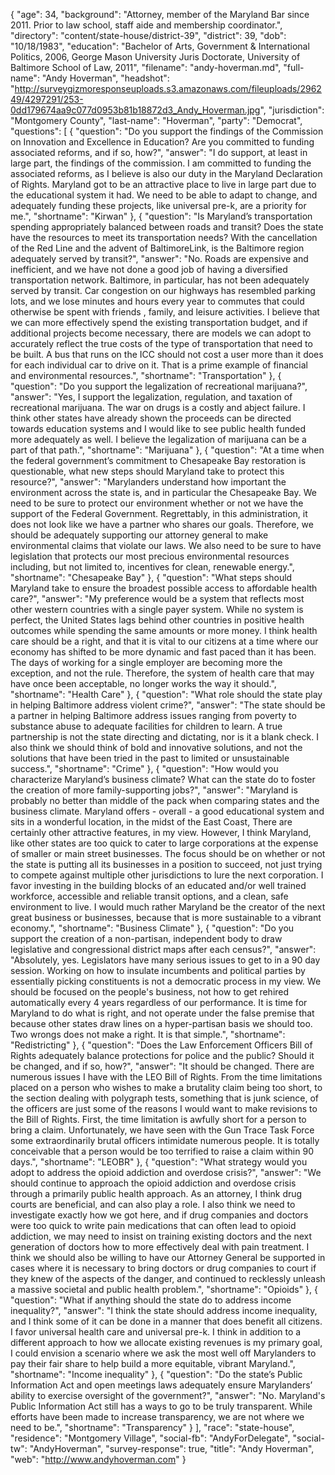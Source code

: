 {
  "age": 34,
  "background": "Attorney, member of the Maryland Bar since 2011. Prior to law school, staff aide and membership coordinator.",
  "directory": "content/state-house/district-39",
  "district": 39,
  "dob": "10/18/1983",
  "education": "Bachelor of Arts, Government & International Politics, 2006, George Mason University Juris Doctorate, University of Baltimore School of Law, 2011",
  "filename": "andy-hoverman.md",
  "full-name": "Andy Hoverman",
  "headshot": "http://surveygizmoresponseuploads.s3.amazonaws.com/fileuploads/296249/4297291/253-0dd179674aa9c077d0953b81b18872d3_Andy_Hoverman.jpg",
  "jurisdiction": "Montgomery County",
  "last-name": "Hoverman",
  "party": "Democrat",
  "questions": [
    {
      "question": "Do you support the findings of the Commission on Innovation and Excellence in Education? Are you committed to funding associated reforms, and if so, how?",
      "answer": "I do support, at least in large part, the findings of the commission. I am committed to funding the associated reforms, as I believe is also our duty in the Maryland Declaration of Rights. Maryland got to be an attractive place to live in large part due to the educational system it had. We need to be able to adapt to change, and adequately funding these projects, like universal pre-k, are a priority for me.",
      "shortname": "Kirwan"
    },
    {
      "question": "Is Maryland’s transportation spending appropriately balanced between roads and transit? Does the state have the resources to meet its transportation needs? With the cancellation of the Red Line and the advent of BaltimoreLink, is the Baltimore region adequately served by transit?",
      "answer": "No. Roads are expensive and inefficient, and we have not done a good job of having a diversified transportation network. Baltimore, in particular, has not been adequately served by transit. Car congestion on our highways has resembled parking lots, and we lose minutes and hours every year to commutes that could otherwise be spent with friends , family, and leisure activities. I believe that we can more effectively spend the existing transportation budget, and if additional projects become necessary, there are models we can adopt to accurately reflect the true costs of the type of transportation that need to be built. A bus that runs on the ICC should not cost a user more than it does for each individual car to drive on it. That is a prime example of financial and environmental resources.",
      "shortname": "Transportation"
    },
    {
      "question": "Do you support the legalization of recreational marijuana?",
      "answer": "Yes, I support the legalization, regulation, and taxation of recreational marijuana. The war on drugs is a costly and abject failure. I think other states have already shown the proceeds can be directed towards education systems and I would like to see public health funded more adequately as well. I believe the legalization of marijuana can be a part of that path.",
      "shortname": "Marijuana"
    },
    {
      "question": "At a time when the federal government’s commitment to Chesapeake Bay restoration is questionable, what new steps should Maryland take to protect this resource?",
      "answer": "Marylanders understand how important the environment across the state is, and in particular the Chesapeake Bay. We need to be sure to protect our environment whether or not we have the support of the Federal Government. Regrettably, in this administration, it does not look like we have a partner who shares our goals. Therefore, we should be adequately supporting our attorney general to make environmental claims that violate our laws. We also need to be sure to have legislation that protects our most precious environmental resources including, but not limited to, incentives for clean, renewable energy.",
      "shortname": "Chesapeake Bay"
    },
    {
      "question": "What steps should Maryland take to ensure the broadest possible access to affordable health care?",
      "answer": "My preference would be a system that reflects most other western countries with a single payer system. While no system is perfect, the United States lags behind other countries in positive health outcomes while spending the same amounts or more money. I think health care should be a right, and that it is vital to our citizens at a time where our economy has shifted to be more dynamic and fast paced than it has been. The days of working for a single employer are becoming more the exception, and not the rule. Therefore, the system of health care that may have once been acceptable, no longer works the way it should.",
      "shortname": "Health Care"
    },
    {
      "question": "What role should the state play in helping Baltimore address violent crime?",
      "answer": "The state should be a partner in helping Baltimore address issues ranging from poverty to substance abuse to adequate facilities for children to learn. A true partnership is not the state directing and dictating, nor is it a blank check. I also think we should think of bold and innovative solutions, and not the solutions that have been tried in the past to limited or unsustainable success.",
      "shortname": "Crime"
    },
    {
      "question": "How would you characterize Maryland’s business climate? What can the state do to foster the creation of more family-supporting jobs?",
      "answer": "Maryland is probably no better than middle of the pack when comparing states and the business climate. Maryland offers - overall - a good educational system and sits in a wonderful location, in the midst of the East Coast, There are certainly other attractive features, in my view. However, I think Maryland, like other states are too quick to cater to large corporations at the expense of smaller or main street businesses. The focus should be on whether or not the state is putting all its businesses in a position to succeed, not just trying to compete against multiple other jurisdictions to lure the next corporation. I favor investing in the building blocks of an educated and/or well trained workforce, accessible and reliable transit options, and a clean, safe environment to live. I would much rather Maryland be the creator of the next great business or businesses, because that is more sustainable to a vibrant economy.",
      "shortname": "Business Climate"
    },
    {
      "question": "Do you support the creation of a non-partisan, independent body to draw legislative and congressional district maps after each census?",
      "answer": "Absolutely, yes. Legislators have many serious issues to get to in a 90 day session. Working on how to insulate incumbents and political parties by essentially picking constituents is not a democratic process in my view. We should be focused on the people's business, not how to get rehired automatically every 4 years regardless of our performance. It is time for Maryland to do what is right, and not operate under the false premise that because other states draw lines on a hyper-partisan basis we should too. Two wrongs does not make a right. It is that simple.",
      "shortname": "Redistricting"
    },
    {
      "question": "Does the Law Enforcement Officers Bill of Rights adequately balance protections for police and the public? Should it be changed, and if so, how?",
      "answer": "It should be changed. There are numerous issues I have with the LEO Bill of Rights. From the time limitations placed on a person who wishes to make a brutality claim being too short, to the section dealing with polygraph tests, something that is junk science, of the officers are just some of the reasons I would want to make revisions to the Bill of Rights. First, the time limitation is awfully short for a person to bring a claim. Unfortunately, we have seen with the Gun Trace Task Force some extraordinarily brutal officers intimidate numerous people. It is totally conceivable that a person would be too terrified to raise a claim within 90 days.",
      "shortname": "LEOBR"
    },
    {
      "question": "What strategy would you adopt to address the opioid addiction and overdose crisis?",
      "answer": "We should continue to approach the opioid addiction and overdose crisis through a primarily public health approach. As an attorney, I think drug courts are beneficial, and can also play a role. I also think we need to investigate exactly how we got here, and if drug companies and doctors were too quick to write pain medications that can often lead to opioid addiction, we may need to insist on training existing doctors and the next generation of doctors how to more effectively deal with pain treatment. I think we should also be willing to have our Attorney General be supported in cases where it is necessary to bring doctors or drug companies to court if they knew of the aspects of the danger, and continued to recklessly unleash a massive societal and public health problem.",
      "shortname": "Opioids"
    },
    {
      "question": "What if anything should the state do to address income inequality?",
      "answer": "I think the state should address income inequality, and I think some of it can be done in a manner that does benefit all citizens. I favor universal health care and universal pre-k. I think in addition to a different approach to how we allocate existing revenues is my primary goal, I could envision a scenario where we ask the most well off Marylanders to pay their fair share to help build a more equitable, vibrant Maryland.",
      "shortname": "Income inequality"
    },
    {
      "question": "Do the state’s Public Information Act and open meetings laws adequately ensure Marylanders’ ability to exercise oversight of the government?",
      "answer": "No. Maryland's Public Information Act still has a ways to go to be truly transparent. While efforts have been made to increase transparency, we are not where we need to be.",
      "shortname": "Transparency"
    }
  ],
  "race": "state-house",
  "residence": "Montgomery Village",
  "social-fb": "AndyForDelegate",
  "social-tw": "AndyHoverman",
  "survey-response": true,
  "title": "Andy Hoverman",
  "web": "http://www.andyhoverman.com"
}
